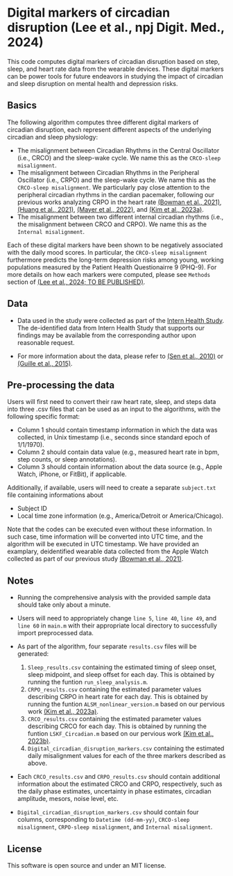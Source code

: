 # Digital markers of circadian disruption (Lee et al., npj Digit. Med., 2024)

This code computes digital markers of circadian disruption based on step, sleep, and heart rate data from the wearable devices. These digital markers can be power tools for future endeavors in studying the impact of circadian and sleep disruption on mental health and depression risks. 

## Basics

The following algorithm computes three different digital markers of circadian disruption, each represent different aspects of the underlying circadian and sleep physiology:

- The misalignment between Circadian Rhythms in the Central Oscillator (i.e., CRCO) and the sleep-wake cycle. We name this as the `CRCO-sleep misalignment`.
- The misalignment between Circadian Rhythms in the Peripheral Oscillator (i.e., CRPO) and the sleep-wake cycle. We name this as the `CRCO-sleep misalignment`. We particularly pay close attention to the peripheral circadian rhythms in the cardian pacemaker, following our previous works analyzing CRPO in the heart rate [(Bowman et al., 2021)](https://www.cell.com/cell-reports-methods/fulltext/S2667-2375(21)00106-5), [(Huang et al., 2021)](https://www.frontiersin.org/journals/digital-health/articles/10.3389/fdgth.2021.727504/full), [(Mayer et al., 2022)](https://www.cell.com/cell-reports-medicine/fulltext/S2666-3791(22)00118-5), and [(Kim et al., 2023a)](https://royalsocietypublishing.org/doi/full/10.1098/rsif.2023.0030).
- The misalignment between two different internal circadian rhythms (i.e., the misalignment between CRCO and CRPO). We name this as the `Internal misalignment`.

Each of these digital markers have been shown to be negatively associated with the daily mood scores. In particular, the `CRCO-sleep misalignment` furthermore predicts the long-term depression risks among young, working populations measured by the Patient Health Questionairre 9 (PHQ-9). For more details on how each markers were computed, please see `Methods` section of [(Lee et al., 2024; TO BE PUBLISHED)](https://www.nature.com/npjdigitalmed/).

## Data

- Data used in the study were collected as part of the [Intern Health Study](https://www.internhealthstudy.org/). The de-identified data from Intern Health Study that supports our findings may be available from the corresponding author upon reasonable request.

- For more information about the data, please refer to [(Sen et al., 2010)](https://jamanetwork.com/journals/jamapsychiatry/fullarticle/210823) or [(Guille et al., 2015)](https://jamanetwork.com/journals/jamapsychiatry/fullarticle/2467822).

## Pre-processing the data

Users will first need to convert their raw heart rate, sleep, and steps data into three .csv files that can be used as an input to the algorithms, with the following specific format:

- Column 1 should contain timestamp information in which the data was collected, in Unix timestamp (i.e., seconds since standard epoch of 1/1/1970).
- Column 2 should contain data value (e.g., measured heart rate in bpm, step counts, or sleep annotations).
- Column 3 should contain information about the data source (e.g., Apple Watch, iPhone, or FitBit), if applicable.

Additionally, if available, users will need to create a separate `subject.txt` file containing informations about

- Subject ID
- Local time zone information (e.g., America/Detroit or America/Chicago).

Note that the codes can be executed even without these information. In such case, time information will be converted into UTC time, and the algorithm will be executed in UTC timestamp. We have provided an examplary, deidentified wearable data collected from the Apple Watch collected as part of our previous study [(Bowman et al., 2021)](https://www.cell.com/cell-reports-methods/fulltext/S2667-2375(21)00106-5).

## Notes

- Running the comprehensive analysis with the provided sample data should take only about a minute.

- Users will need to appropriately change `line 5`, `line 40`, `line 49`, and `line 60` in `main.m` with their appropriate local directory to successfully import preprocessed data.

- As part of the algorithm, four separate `results.csv` files will be generated:
    1. `Sleep_results.csv` containing the estimated timing of sleep onset, sleep midpoint, and sleep offset for each day. This is obtained by running the funtion `run_sleep_analysis.m`.
    2. `CRPO_results.csv` containing the estimated parameter values describing CRPO in heart rate for each day. This is obtained by running the funtion `ALSM_nonlinear_version.m` based on our pervious work [(Kim et al., 2023a)](https://royalsocietypublishing.org/doi/full/10.1098/rsif.2023.0030).
    3. `CRCO_results.csv` containing the estimated parameter values describing CRCO for each day. This is obtained by running the funtion `LSKF_Circadian.m` based on our pervious work [(Kim et al., 2023b)](https://epubs.siam.org/doi/abs/10.1137/22M1509680).
    4. `Digital_circadian_disruption_markers.csv` containing the estimated daily misalignment values for each of the three markers described as above.

- Each `CRCO_results.csv` and `CRPO_results.csv` should contain additional information about the estimated CRCO and CRPO, respectively, such as the daily phase estimates, uncertainty in phase estimates, circadian amplitude, mesors, noise level, etc.

- `Digital_circadian_disruption_markers.csv` should contain four columns, corresponding to `Datetime (dd-mm-yy)`, `CRCO-sleep misalignment`, `CRPO-sleep misalignment`, and `Internal misalignment`. 
 
## License

This software is open source and under an MIT license.

